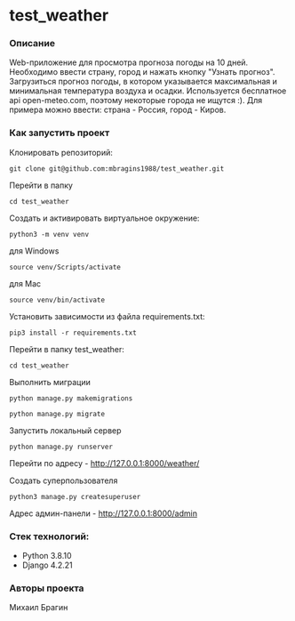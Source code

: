 # test_weather

### Описание 
Web-приложение для просмотра прогноза погоды на 10 дней. Необходимо ввести страну, город и нажать кнопку "Узнать прогноз". Загрузиться прогноз погоды, в котором указывается максимальная и минимальная температура воздуха и осадки. Используется бесплатное api open-meteo.com, поэтому некоторые города не ищутся :). Для примера можно ввести: страна - Россия, город - Киров.

### Как запустить проект

Клонировать репозиторий:

```
git clone git@github.com:mbragins1988/test_weather.git
```

Перейти в папку

```
cd test_weather
```

Cоздать и активировать виртуальное окружение:

```
python3 -m venv venv
```
для Windows
```
source venv/Scripts/activate
```
для Mac
```
source venv/bin/activate
```

Установить зависимости из файла requirements.txt:

```
pip3 install -r requirements.txt
```

Перейти в папку test_weather:

```
cd test_weather
```

Выполнить миграции

```
python manage.py makemigrations
```
```
python manage.py migrate
```

Запустить локальный сервер

```
python manage.py runserver
```

Перейти по адресу - http://127.0.0.1:8000/weather/

Создать суперпользователя

```
python3 manage.py createsuperuser
```

Адрес админ-панели - http://127.0.0.1:8000/admin

### Стек технологий:
- Python 3.8.10
- Django 4.2.21

### Авторы проекта
Михаил Брагин
